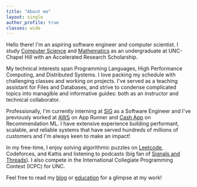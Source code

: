 ```yaml
---
title: "About me"
layout: single
author_profile: true
classes: wide
---
```


Hello there! I'm an aspiring software engineer and computer scientist. I study [Computer Science](https://cs.unc.edu/) and [Mathematics](https://math.unc.edu/) as an undergraduate at UNC-Chapel Hill with an Accelerated Research Scholarship. 

My technical interests span Programming Languages, High Performance Computing, and Distributed Systems. I love packing my schedule with challenging classes and working on projects. I've served as a teaching assistant for Files and Databases, and strive to condense complicated topics into managible and informative guides: both as an instructor and technical collaborator.

Professionally, I'm currently interning at [SIG](https://sig.com/) as a Software Engineer and I've previously worked at [AWS](https://aws.amazon.com/apprunner/) on App Runner and [Cash App](https://block.xyz/) on Recommendation ML. I have extensive experience building performant, scalable, and reliable systems that have served hundreds of millions of customers and I'm always keen to make an impact!

In my free-time, I enjoy solving algorithmic puzzles on [Leetcode](https://leetcode.com/MaanavS/), Codeforces, and Kattis and listening to podcasts (big fan of [Signals and Threads](https://signalsandthreads.com/)). I also compete in the International Collegiate Programming Contest (ICPC) for UNC.

Feel free to read my [blog](/blog/) or [education](/education/) for a glimpse at my work!